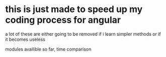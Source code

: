 # this is just made to speed up my coding process for angular

a lot of these are either going to be removed if i learn simpler methods or if it becomes useless


modules availible so far, 
  time comparison
